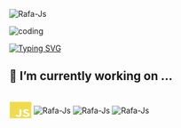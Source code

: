 <div style="display: center"><br>
  <img align="center" alt="Rafa-Js" height="30" width="40" src="https://tenor.com/bqrUA.gif">
  
  ![coding](https://user-images.githubusercontent.com/87485705/217585443-c2d1afb4-5cb0-478e-93a7-a89b1b7b9fa2.gif)
 
<a href="https://git.io/typing-svg" class = "auto-type"><img src="https://readme-typing-svg.demolab.com?font=Fira+Code&pause=1000&vCenter=true&width=435&lines=Welcome+to+My+Github+Profile+%F0%9F%91%8B;I+hope+You+like+it+." alt="Typing SVG" /></a>

## 🔭 I’m currently working on ...

<div style="display: inline_block"><br>
  <img align="center" alt="Rafa-Js" height="30" width="40" src="https://raw.githubusercontent.com/devicons/devicon/master/icons/javascript/javascript-plain.svg">

  <img align="center" alt="Rafa-Js" height="30" width="40" src="https://cdn.jsdelivr.net/gh/devicons/devicon/icons/flutter/flutter-original.svg">
 
   <img align="center" alt="Rafa-Js" height="30" width="40" src="https://cdn.jsdelivr.net/gh/devicons/devicon/icons/c/c-original.svg">
    
   <img align="center" alt="Rafa-Js" height="30" width="40" src="https://cdn.jsdelivr.net/gh/devicons/devicon/icons/nodejs/nodejs-original.svg">
    
</div>

<!--
![Anurag's GitHub stats](https://github-readme-stats.vercel.app/api?username=sametaybaz&show_icons=true&theme=radical) [![Top Langs](https://github-readme-stats.vercel.app/api/top-langs/?username=anuraghazra&layout=compact&theme=radical)](https://github.com/anuraghazra/github-readme-stats)

**sametaybaz/sametaybaz** is a ✨ _special_ ✨ repository because its `README.md` (this file) appears on your GitHub profile.

Here are some ideas to get you started:

- 🔭 I’m currently working on ...
- 🌱 I’m currently learning ...
- 👯 I’m looking to collaborate on ...
- 🤔 I’m looking for help with ...
- 💬 Ask me about ...
- 📫 How to reach me: ...
- 😄 Pronouns: ...
- ⚡ Fun fact: ...
-->
